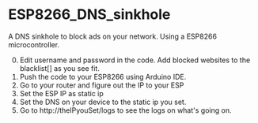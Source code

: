 # ESP8266_DNS_sinkhole
A DNS sinkhole to block ads on your network. Using a ESP8266 microcontroller.

0. Edit username and password in the code. Add blocked websites to the blacklist[] as you see fit.
1. Push the code to your ESP8266 using Arduino IDE.
2. Go to your router and figure out the IP to your ESP
3. Set the ESP IP as static ip
4. Set the DNS on your device to the static ip you set.
5. Go to http://theIPyouSet/logs to see the logs on what's going on.
